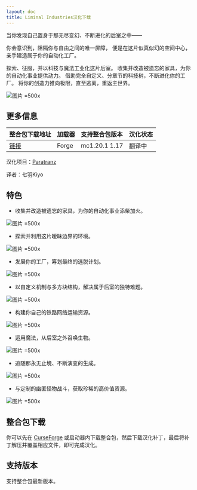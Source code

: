 ```yaml
---
layout: doc
title: Liminal Industries汉化下载
---
```


当你发现自己置身于那无尽变幻、不断进化的后室之中——

你会意识到，阻隔你与自由之间的唯一屏障，
便是在这片似真似幻的空间中心，亲手建造属于你的自动化工厂。

探索、征服，并以科技与魔法工业化这片后室。
收集并改造被遗忘的家具，为你的自动化事业提供动力。
借助完全自定义、分章节的科技树，不断进化你的工厂。
将你的创造力推向极限，直至逃离，重返主世界。

![图片 =500x](https://media.forgecdn.net/attachments/description/1276799/description_3d7a6cdd-d2b3-4618-8a34-1d39700630a0.png)

<DownloadLinks :methods="[
  { id: 'quark-lanzou', text: '下载汉化', icon: '/imgs/logo/logo_64.png', lanzouLink: '/doing', quarkLink: '/doing' },
  { id: 'curseforge', text: 'i18n自动汉化更新模组', icon: '/imgs/svg/curseforge.svg', link: 'https://www.curseforge.com/api/v1/mods/297404/files/6351071/download' },
  { id: 'github', text: 'Github仓库', icon: '/imgs/svg/github.svg', link: 'https://github.com/VM-Chinese-translate-group/Liminal-Industries-Chinese' },
  { id: 'lazy', text: '懒汉下载', icon: '/imgs/lazydl.png', link: '/doing' }
]" />

## 更多信息

| 整合包下载地址                                                           | 加载器 | 支持整合包版本 | 汉化状态 |
| :----------------------------------------------------------------------- | :----- | :------------- | :------- |
| [链接](https://www.curseforge.com/minecraft/modpacks/liminal-industries) | Forge  | mc1.20.1 1.17  | 翻译中   |

汉化项目：[Paratranz](https://paratranz.cn/projects/14287)

译者：七羽Kiyo

## 特色

- 收集并改造被遗忘的家具，为你的自动化事业添柴加火。

![图片 =500x](https://media.forgecdn.net/attachments/description/1276799/description_2c606474-5b95-4f1d-9c74-7f66c8992b4d.png)

- 探索并利用这片暧昧边界的环境。

![图片 =500x](https://media.forgecdn.net/attachments/description/1276799/description_ae27d037-4177-4bc4-92b4-5153368e5119.png)

- 发展你的工厂，筹划最终的逃脱计划。

![图片 =500x](https://media.forgecdn.net/attachments/description/1276799/description_c7775235-33a9-46aa-b386-9d848a3340ac.png)

- 以自定义机制与多方块结构，解决属于后室的独特难题。

![图片 =500x](https://media.forgecdn.net/attachments/description/1276799/description_1ba24290-ea00-4155-89b3-d290bfaf147f.gif)

- 构建你自己的铁路网络运输资源。

![图片 =500x](https://media.forgecdn.net/attachments/description/1276799/description_f7104f06-b797-42c5-8533-2c7f6272126b.png)

- 运用魔法，从后室之外召唤生物。

![图片 =500x](https://media.forgecdn.net/attachments/description/1276799/description_388887d8-9044-4864-91dd-503b10dfb2f2.png)

- 追随那永无止境、不断演变的生成。

![图片 =500x](https://media.forgecdn.net/attachments/description/1276799/description_568a9d84-c744-42a1-b402-31103b2a9fe4.png)

- 与定制的幽匿怪物战斗，获取珍稀的高价值资源。

![图片 =500x](https://media.forgecdn.net/attachments/description/1276799/description_2d0302d9-c2e5-4494-a911-ab546208dcd0.png)

## 整合包下载

你可以先在 [CurseForge](https://www.curseforge.com/minecraft/modpacks/liminal-industries) 或启动器内下载整合包，然后下载汉化补丁，最后将补丁解压并覆盖相应文件，即可完成汉化。

## 支持版本

支持整合包最新版本。

<DocSupport />
